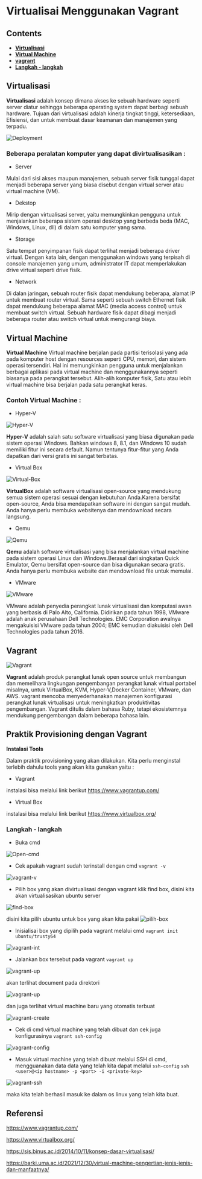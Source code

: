 # Virtualisai Menggunakan Vagrant

## Contents

- [**Virtualisasi**](#Virtualisasi)
- [**Virtual Machine**](#VirtualMachine)
- [**vagrant**](#vagrant)
- [**Langkah - langkah**](#langkahlangkah)

## Virtualisasi

**Virtualisasi** adalah konsep dimana akses ke sebuah hardware seperti server diatur sehingga beberapa operating system dapat berbagi sebuah hardware. Tujuan dari virtualisasi adalah kinerja tingkat tinggi, ketersediaan, Efisiensi, dan untuk membuat dasar keamanan dan manajemen yang terpadu.

![Deployment](./img/Virtualisasi.png)

### Beberapa peralatan komputer yang dapat divirtualisasikan :

- Server

Mulai dari sisi akses maupun manajemen, sebuah server fisik tunggal dapat menjadi beberapa server yang biasa disebut dengan virtual server atau virtual machine (VM).

- Dekstop

Mirip dengan virtualisasi server, yaitu memungkinkan pengguna untuk menjalankan beberapa sistem operasi desktop yang berbeda beda (MAC, Windows, Linux, dll) di dalam satu komputer yang sama.

- Storage

Satu tempat penyimpanan fisik dapat terlihat menjadi beberapa driver virtual. Dengan kata lain, dengan menggunakan windows yang terpisah di console manajemen yang umum, administrator IT dapat memperlakukan drive virtual seperti drive fisik.

- Network

Di dalan jaringan, sebuah router fisik dapat mendukung beberapa, alamat IP untuk membuat router virtual. Sama seperti sebuah switch Ethernet fisik dapat mendukung beberapa alamat MAC (media access control) untuk membuat switch virtual. Sebuah hardware fisik dapat dibagi menjadi beberapa router atau switch virtual untuk mengurangi biaya.

## Virtual Machine

**Virtual Machine** Virtual machine berjalan pada partisi terisolasi yang ada pada komputer host dengan resources seperti CPU, memori, dan sistem operasi tersendiri. Hal ini memungkinkan pengguna untuk menjalankan berbagai aplikasi pada virtual machine dan menggunakannya seperti biasanya pada perangkat tersebut. Alih-alih komputer fisik, Satu atau lebih virtual machine bisa berjalan pada satu perangkat keras.

### Contoh Virtual Machine :

- Hyper-V

![Hyper-V](./img/hyper-v-150x%20150.png)

**Hyper-V** adalah salah satu software virtualisasi yang biasa digunakan pada sistem operasi Windows. Bahkan windows 8, 8.1, dan Windows 10 sudah memiliki fitur ini secara default. Namun tentunya fitur-fitur yang Anda dapatkan dari versi gratis ini sangat terbatas.

- Virtual Box

![Virtual-Box](./img/Virtualbox.png)

**VirtualBox** adalah software virtualisasi open-source yang mendukung semua sistem operasi sesuai dengan kebutuhan Anda.Karena bersifat open-source, Anda bisa mendapatkan software ini dengan sangat mudah. Anda hanya perlu membuka websitenya dan mendownload secara langsung.

- Qemu

![Qemu](./img/xqemu.png.pagespeed.ic.OoqJYBmowG.png)

**Qemu** adalah software virtualisasi yang bisa menjalankan virtual machine pada sistem operasi Linux dan Windows.Berasal dari singkatan Quick Emulator, Qemu bersifat open-source dan bisa digunakan secara gratis. Anda hanya perlu membuka website dan mendownload file untuk memulai.

- VMware

![VMware](./img/VMWare.png)

VMware adalah penyedia perangkat lunak virtualisasi dan komputasi awan yang berbasis di Palo Alto, California. Didirikan pada tahun 1998, VMware adalah anak perusahaan Dell Technologies. EMC Corporation awalnya mengakuisisi VMware pada tahun 2004; EMC kemudian diakuisisi oleh Dell Technologies pada tahun 2016.

## Vagrant

![Vagrant](./img/vagrant-logo.png)

**Vagrant** adalah produk perangkat lunak open source untuk membangun dan memelihara lingkungan pengembangan perangkat lunak virtual portabel misalnya, untuk VirtualBox, KVM, Hyper-V,Docker Container, VMware, dan AWS. vagrant mencoba menyederhanakan manajemen konfigurasi perangkat lunak virtualisasi untuk meningkatkan produktivitas pengembangan. Vagrant ditulis dalam bahasa Ruby, tetapi ekosistemnya mendukung pengembangan dalam beberapa bahasa lain.

## Praktik Provisioning dengan Vagrant

**Instalasi Tools**

Dalam praktik provisioning yang akan dilakukan. Kita perlu menginstal terlebih dahulu tools yang akan kita gunakan yaitu :

- Vagrant

instalasi bisa melalui link berikut
https://www.vagrantup.com/

- Virtual Box

instalasi bisa melalui link berikut
https://www.virtualbox.org/

### Langkah - langkah

- Buka cmd

![Open-cmd](./img/cmd.jpg)

- Cek apakah vagrant sudah terinstall dengan cmd
  `vagrant -v`

![vagrant-v](./img/vagrant-v.jpg)

- Pilih box yang akan divirtualisasi dengan vagrant klik find box, disini kita akan virtualisasikan ubuntu server

![find-box](./img/find-box.jpg)

disini kita pilih ubuntu untuk box yang akan kita pakai
![pilih-box](./img/pilih-ubuntu.jpg)

- Inisialisai box yang dipilih pada vagrant melalui cmd `vagrant init ubuntu/trusty64`

![vagrant-int](./img/vagrant-init.jpg)

- Jalankan box tersebut pada vagrant `vagrant up`

![vagrant-up](./img/vagrant-up.jpg)

akan terlihat document pada direktori

![vagrant-up](./img/vagrant-file.jpg)

dan juga terlihat virtual machine baru yang otomatis terbuat

![vagrant-create](./img/virtualbox-create.jpg)

- Cek di cmd virtual machine yang telah dibuat dan cek juga konfigurasinya `vagrant ssh-config`

![vagrant-config](./img/vagrant-config.jpg)

- Masuk virtual machine yang telah dibuat melalui SSH di cmd, mengguanakan data data yang telah kita dapat melalui `ssh-config` `ssh <user>@<ip hostname> -p <port> -i <private-key>`

![vagrant-ssh](./img/masuk-linux.jpg)

maka kita telah berhasil masuk ke dalam os linux yang telah kita buat.

## Referensi

https://www.vagrantup.com/

https://www.virtualbox.org/

https://sis.binus.ac.id/2014/10/11/konsep-dasar-virtualisasi/

https://barki.uma.ac.id/2021/12/30/virtual-machine-pengertian-jenis-jenis-dan-manfaatnya/
